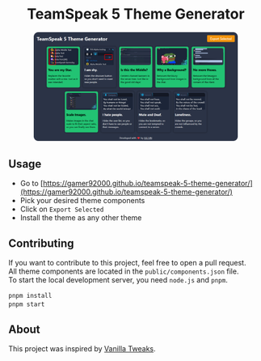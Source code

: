 <div align="center">
  <h1>TeamSpeak 5 Theme Generator</h1>
  <img src=".github/thumbnail.png" width="80%">
</div>

## Usage

* Go to [https://gamer92000.github.io/teamspeak-5-theme-generator/](https://gamer92000.github.io/teamspeak-5-theme-generator/)
* Pick your desired theme components
* Click on `Export Selected`
* Install the theme as any other theme

## Contributing

If you want to contribute to this project, feel free to open a pull request.  
All theme components are located in the `public/components.json` file.  
To start the local development server, you need `node.js` and `pnpm`.
```bash
pnpm install
pnpm start
```

## About

This project was inspired by [Vanilla Tweaks](https://vanillatweaks.net/).